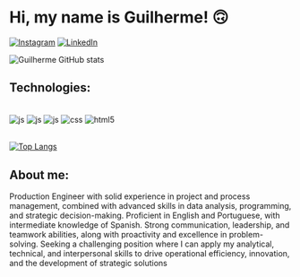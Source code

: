 <h1>Hi, my name is Guilherme! 🙃</h1>

[![Instagram](https://img.shields.io/badge/Instagram-E4405F?style=for-the-badge&logo=instagram&logoColor=white)](https://www.instagram.com/guigcds/ ) [![LinkedIn](https://img.shields.io/badge/LinkedIn-0077B5?style=for-the-badge&logo=linkedin&logoColor=white
)](https://www.linkedin.com/in/guilhermebcaldas/) 

![Guilherme GitHub stats](https://github-readme-stats.vercel.app/api?username=ggcds&show_icons=true&theme=tokyonight)

<h2>Technologies:</h2>

<div style="display: inline_block"><br/>
    <img align="center" alt="js" src="https://img.shields.io/badge/Python-3776AB?style=for-the-badge&logo=python&logoColor=white">
    <img align="center" alt="js" src="https://img.shields.io/badge/ReactJS-61DAFB?style=for-the-badge&logo=react&logoColor=black">
    <img align="center" alt="js" src="https://img.shields.io/badge/JavaScript-F7DF1E?style=for-the-badge&logo=javascript&logoColor=black">
    <img align="center" alt="css" src="https://img.shields.io/badge/CSS-239120?&style=for-the-badge&logo=css3&logoColor=white">
    <img align="center" alt="html5" src="https://img.shields.io/badge/HTML5-E34F26?style=for-the-badge&logo=html5&logoColor=white">
</div><br/>

[![Top Langs](https://github-readme-stats.vercel.app/api/top-langs/?username=ggcds&layout=compact)](https://github.com/ggcds/github-readme-stats)

<h2>About me:</h2>
<p>Production Engineer with solid experience in project and process management, combined with advanced skills in data analysis, programming, and strategic decision-making. Proficient in English and Portuguese, with intermediate knowledge of Spanish. Strong communication, leadership, and teamwork abilities, along with proactivity and excellence in problem-solving. Seeking a challenging position where I can apply my analytical, technical, and interpersonal skills to drive operational efficiency, innovation, and the development of strategic solutions</p>
